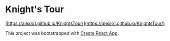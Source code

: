 # Knight's Tour

[https://alexlo1.github.io/KnightsTour/](https://alexlo1.github.io/KnightsTour/)

This project was bootstrapped with [Create React App](https://github.com/facebookincubator/create-react-app).
